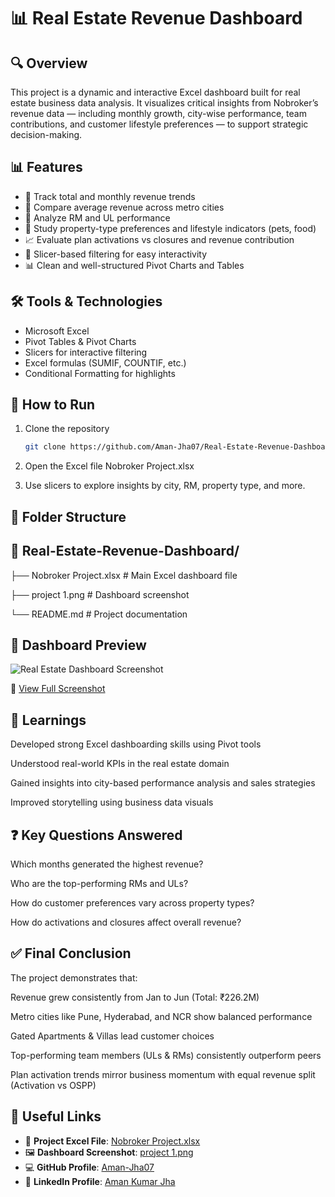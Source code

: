 # 📊 Real Estate Revenue Dashboard

## 🔍 Overview  
This project is a dynamic and interactive Excel dashboard built for real estate business data analysis. It visualizes critical insights from Nobroker’s revenue data — including monthly growth, city-wise performance, team contributions, and customer lifestyle preferences — to support strategic decision-making.


## 📊 Features
- 📅 Track total and monthly revenue trends
- 🌆 Compare average revenue across metro cities
- 👤 Analyze RM and UL performance
- 🏡 Study property-type preferences and lifestyle indicators (pets, food)
- 📈 Evaluate plan activations vs closures and revenue contribution
- 📌 Slicer-based filtering for easy interactivity
- 📊 Clean and well-structured Pivot Charts and Tables


## 🛠️ Tools & Technologies
- Microsoft Excel
- Pivot Tables & Pivot Charts
- Slicers for interactive filtering
- Excel formulas (SUMIF, COUNTIF, etc.)
- Conditional Formatting for highlights


## 🚀 How to Run
1. Clone the repository  
   ```bash
   git clone https://github.com/Aman-Jha07/Real-Estate-Revenue-Dashboard.git
2. Open the Excel file
Nobroker Project.xlsx

3. Use slicers to explore insights by city, RM, property type, and more.

  ## 📁 Folder Structure

  ## 📂 Real-Estate-Revenue-Dashboard/
  
├── Nobroker Project.xlsx         # Main Excel dashboard file

├── project 1.png                 # Dashboard screenshot

└── README.md                     # Project documentation



## 📸 Dashboard Preview

![Real Estate Dashboard Screenshot](https://github.com/Aman-Jha07/Real-Estate-Data-Analysis/blob/main/project%201.png?raw=true)

🔗 [View Full Screenshot](https://github.com/Aman-Jha07/Real-Estate-Data-Analysis/blob/main/project%201.png)


## 🧠 Learnings
Developed strong Excel dashboarding skills using Pivot tools

Understood real-world KPIs in the real estate domain

Gained insights into city-based performance analysis and sales strategies

Improved storytelling using business data visuals


## ❓ Key Questions Answered
Which months generated the highest revenue?

Who are the top-performing RMs and ULs?

How do customer preferences vary across property types?

How do activations and closures affect overall revenue?


## ✅ Final Conclusion
The project demonstrates that:

Revenue grew consistently from Jan to Jun (Total: ₹226.2M)

Metro cities like Pune, Hyderabad, and NCR show balanced performance

Gated Apartments & Villas lead customer choices

Top-performing team members (ULs & RMs) consistently outperform peers

Plan activation trends mirror business momentum with equal revenue split (Activation vs OSPP)

## 🔗 Useful Links

- 📂 **Project Excel File**: [Nobroker Project.xlsx](https://github.com/Aman-Jha07/Real-Estate-Data-Analysis/blob/main/Nobroker%20Project.xlsx)
- 🖼️ **Dashboard Screenshot**: [project 1.png](https://github.com/Aman-Jha07/Real-Estate-Data-Analysis/blob/main/project%201.png)
- 💻 **GitHub Profile**: [Aman-Jha07](https://github.com/Aman-Jha07)
- 💼 **LinkedIn Profile**: [Aman Kumar Jha](https://www.linkedin.com/in/amankumarjhame/)



